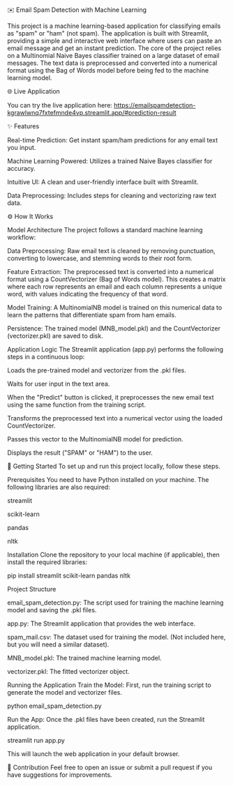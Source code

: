 ✉️ Email Spam Detection with Machine Learning

This project is a machine learning-based application for classifying emails as "spam" or "ham" (not spam). The application is built with Streamlit, providing a simple and interactive web interface where users can paste an email message and get an instant prediction.
The core of the project relies on a Multinomial Naive Bayes classifier trained on a large dataset of email messages. The text data is preprocessed and converted into a numerical format using the Bag of Words model before being fed to the machine learning model.


🌐 Live Application

You can try the live application here:
https://emailspamdetection-kgrawlwnq7fxtefmnde4vp.streamlit.app/#prediction-result


✨ Features

Real-time Prediction: Get instant spam/ham predictions for any email text you input.

Machine Learning Powered: Utilizes a trained Naive Bayes classifier for accuracy.

Intuitive UI: A clean and user-friendly interface built with Streamlit.

Data Preprocessing: Includes steps for cleaning and vectorizing raw text data.


⚙️ How It Works

Model Architecture
The project follows a standard machine learning workflow:

Data Preprocessing: Raw email text is cleaned by removing punctuation, converting to lowercase, and stemming words to their root form.

Feature Extraction: The preprocessed text is converted into a numerical format using a CountVectorizer (Bag of Words model). This creates a matrix where each row represents an email and each column represents a unique word, with values indicating the frequency of that word.

Model Training: A MultinomialNB model is trained on this numerical data to learn the patterns that differentiate spam from ham emails.

Persistence: The trained model (MNB_model.pkl) and the CountVectorizer (vectorizer.pkl) are saved to disk.


Application Logic
The Streamlit application (app.py) performs the following steps in a continuous loop:

Loads the pre-trained model and vectorizer from the .pkl files.

Waits for user input in the text area.

When the "Predict" button is clicked, it preprocesses the new email text using the same function from the training script.

Transforms the preprocessed text into a numerical vector using the loaded CountVectorizer.

Passes this vector to the MultinomialNB model for prediction.

Displays the result ("SPAM" or "HAM") to the user.


🚀 Getting Started
To set up and run this project locally, follow these steps.

Prerequisites
You need to have Python installed on your machine. The following libraries are also required:

streamlit

scikit-learn

pandas

nltk

Installation
Clone the repository to your local machine (if applicable), then install the required libraries:

pip install streamlit scikit-learn pandas nltk


Project Structure

email_spam_detection.py: The script used for training the machine learning model and saving the .pkl files.

app.py: The Streamlit application that provides the web interface.

spam_mail.csv: The dataset used for training the model. (Not included here, but you will need a similar dataset).

MNB_model.pkl: The trained machine learning model.

vectorizer.pkl: The fitted vectorizer object.


Running the Application
Train the Model: First, run the training script to generate the model and vectorizer files.

python email_spam_detection.py

Run the App: Once the .pkl files have been created, run the Streamlit application.

streamlit run app.py

This will launch the web application in your default browser.


🤝 Contribution
Feel free to open an issue or submit a pull request if you have suggestions for improvements.
